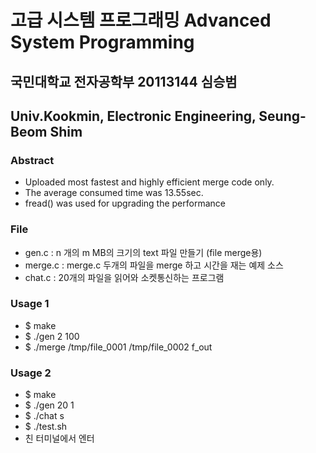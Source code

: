 # 고급 시스템 프로그래밍 Advanced System Programming

## 국민대학교 전자공학부 20113144 심승범
## Univ.Kookmin, Electronic Engineering, Seung-Beom Shim

### Abstract
- Uploaded most fastest and highly efficient merge code only.
- The average consumed time was 13.55sec.
- fread() was used for upgrading the performance


### File
- gen.c   : n 개의  m MB의 크기의 text 파일 만들기 (file merge용)
- merge.c : merge.c 두개의 파일을 merge 하고 시간을 재는 예제 소스
- chat.c : 20개의 파일을 읽어와 소켓통신하는 프로그램
### Usage 1
- $ make
- $ ./gen 2 100
- $ ./merge /tmp/file_0001 /tmp/file_0002 f_out

### Usage 2
- $ make
- $ ./gen 20 1
- $ ./chat s
- $ ./test.sh
- 친 터미널에서 엔터 

